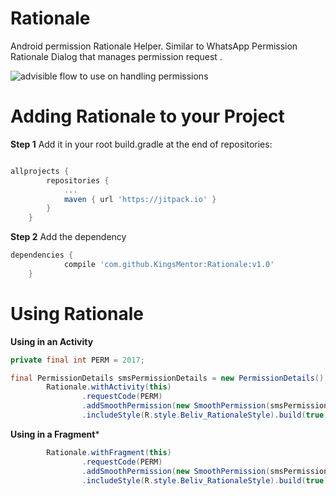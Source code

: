 # Rationale
Android permission Rationale Helper.
Similar to WhatsApp Permission Rationale Dialog that manages permission request .

![advisible flow to use on handling permissions](http://share.gifyoutube.com/g5K0Y9.gif "The New Flow")
# Adding Rationale to your Project

**Step 1** Add it in your root build.gradle at the end of repositories:

```gradle

allprojects {
        repositories {
            ...
            maven { url 'https://jitpack.io' }
        }
    }

```

**Step 2** Add the dependency

```gradle
dependencies {
            compile 'com.github.KingsMentor:Rationale:v1.0'
    }
```
# Using Rationale

**Using in an Activity**

```java
private final int PERM = 2017;

final PermissionDetails smsPermissionDetails = new PermissionDetails().getPermissionDetails(this, Manifest.permission.READ_SMS, R.drawable.ic_sms_white_24dp);
        Rationale.withActivity(this)
                .requestCode(PERM)
                .addSmoothPermission(new SmoothPermission(smsPermissionDetails))
                .includeStyle(R.style.Beliv_RationaleStyle).build(true);
```
**Using in a Fragment***
```java
        Rationale.withFragment(this)
                .requestCode(PERM)
                .addSmoothPermission(new SmoothPermission(smsPermissionDetails))
                .includeStyle(R.style.Beliv_RationaleStyle).build(true);
```
